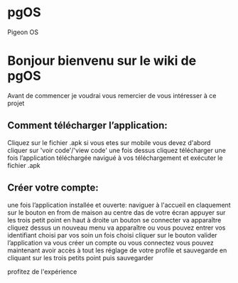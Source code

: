 # pgOS
Pigeon OS
# Bonjour bienvenu sur le wiki de pgOS

Avant de commencer je voudrai vous remercier de vous intéresser à ce projet


## Comment télécharger l’application:
Cliquez sur le fichier .apk si vous etes sur mobile vous devez d'abord cliquer sur 'voir code'/'view code'
une fois dessus cliquez télécharger
une fois l’application téléchargée navigué à vos téléchargement et exécuter le fichier .apk
	

## Créer votre compte:
une fois l’application installée et ouverte:
naviguer à l'accueil en claquement sur le bouton en from de maison au centre das de votre écran
appuyer sur les trois petit point en haut à droite
un bouton se connecter va apparaître cliquez dessus
un nouveau menu va apparaître ou vous pouvez entrer vos identifiant choisi par vos soin
un fois choisi cliquer sur le bouton valider l’application va vous créer un compte ou vous connectez
vous pouvez maintenant avoir accès à tout les réglage de votre profile et sauvegarde en cliquant sur les trois petits point puis sauvegarder


profitez de l'expérience
